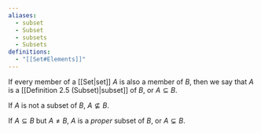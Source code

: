 ```yaml
---
aliases:
  - subset
  - Subset
  - subsets
  - Subsets
definitions:
  - "[[Set#Elements]]"
---
```

If every member of a [[Set|set]] $A$ is also a member of $B$, then we say that $A$ is a [[Definition 2.5 (Subset)|subset]] of $B$, or $A \subseteq B$.

If $A$ is not a subset of $B$, $A \not\subseteq B$.

If $A \subseteq B$ but $A \not= B$, $A$ is a _proper_ subset of $B$, or $A \subsetneq B$.